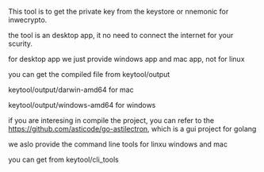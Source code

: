 This tool is to get the private key from the keystore or nnemonic for inwecrypto.

the tool is an desktop app, it no need to connect the internet for your scurity.

for desktop app we just provide windows app and mac app, not for linux

you can get the compiled file from keytool/output

keytool/output/darwin-amd64 for mac

keytool/output/windows-amd64 for windows

if you are interesing in compile the project, you can refer to the https://github.com/asticode/go-astilectron, which is a gui project for golang

we aslo provide the command line tools for linxu windows and mac

you can get from keytool/cli_tools

